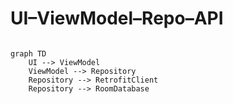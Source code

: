 <!-- diagrams/architecture.md -->

# UI–ViewModel–Repo–API

```mermaid

graph TD
    UI --> ViewModel
    ViewModel --> Repository
    Repository --> RetrofitClient
    Repository --> RoomDatabase
